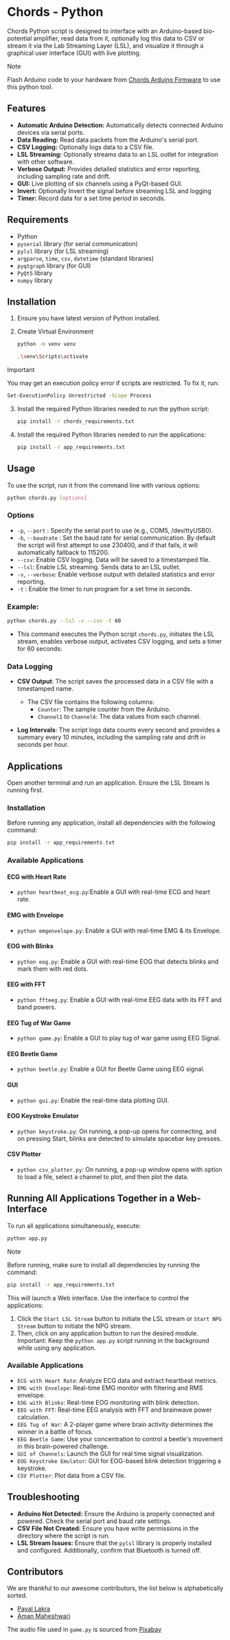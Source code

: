 # Chords - Python

Chords Python script is designed to interface with an Arduino-based bio-potential amplifier, read data from it, optionally log this data to CSV or stream it via the Lab Streaming Layer (LSL), and visualize it through a graphical user interface (GUI) with live plotting.

> [!NOTE]
> Flash Arduino code to your hardware from [Chords Arduino Firmware](https://github.com/upsidedownlabs/Chords-Arduino-Firmware) to use this python tool.

## Features

- **Automatic Arduino Detection:** Automatically detects connected Arduino devices via serial ports.
- **Data Reading:** Read data packets from the Arduino's serial port.
- **CSV Logging:** Optionally logs data to a CSV file.
- **LSL Streaming:** Optionally streams data to an LSL outlet for integration with other software.
- **Verbose Output:** Provides detailed statistics and error reporting, including sampling rate and drift.
- **GUI:** Live plotting of six channels using a PyQt-based GUI.
- **Invert:** Optionally Invert the signal before streaming LSL and logging
- **Timer:** Record data for a set time period in seconds.

## Requirements

-  Python
- `pyserial` library (for serial communication)
- `pylsl` library (for LSL streaming)
- `argparse`, `time`, `csv`, `datetime` (standard libraries)
- `pyqtgraph` library (for GUI)
- `PyQt5` library
- `numpy` library

## Installation

1. Ensure you have latest version of Python installed.
2. Create Virtual Environment
   ```bash
   python -m venv venv    
   ```

   ```bash
   .\venv\Scripts\activate  
   ```

> [!IMPORTANT]
> You may get an execution policy error if scripts are restricted. To fix it, run:

  ```bash
  Set-ExecutionPolicy Unrestricted -Scope Process
  ```

3. Install the required Python libraries needed to run the python script:
    ```bash
    pip install -r chords_requirements.txt
    ```

4. Install the required Python libraries needed to run the applications:
    ```bash
    pip install -r app_requirements.txt
    ```

## Usage

To use the script, run it from the command line with various options:
  ```bash
  python chords.py [options]
  ```
### Options

- `-p`, `--port` <port>: Specify the serial port to use (e.g., COM5, /dev/ttyUSB0).
- `-b`, `--baudrate` <baudrate>: Set the baud rate for serial communication. By default the script will first attempt to use 230400, and if that fails, it will automatically fallback to 115200.
- `--csv`: Enable CSV logging. Data will be saved to a timestamped file.
- `--lsl`: Enable LSL streaming. Sends data to an LSL outlet.
- `-v`, `--verbose`: Enable verbose output with detailed statistics and error reporting.
- `-t` : Enable the timer to run program for a set time in seconds.

### Example:
  ```bash
  python chords.py --lsl -v --csv -t 60
  ```
- This command executes the Python script `chords.py`, initiates the LSL stream, enables verbose output, activates CSV logging, and sets a timer for 60 seconds:  

### Data Logging

- **CSV Output**: The script saves the processed data in a CSV file with a timestamped name.
  - The CSV file contains the following columns:
    - `Counter`: The sample counter from the Arduino.
    - `Channel1` to `Channel6`: The data values from each channel.

- **Log Intervals**: The script logs data counts every second and provides a summary every 10 minutes, including the sampling rate and drift in seconds per hour.

## Applications  
Open another terminal and run an application. Ensure the LSL Stream is running first.

### Installation  
Before running any application, install all dependencies with the following command:

```bash
pip install -r app_requirements.txt
```

### Available Applications  

#### ECG with Heart Rate

- `python heartbeat_ecg.py`:Enable a GUI with real-time ECG and heart rate.

#### EMG with Envelope

- `python emgenvelope.py`: Enable a GUI with real-time EMG & its Envelope.

#### EOG with Blinks

- `python eog.py`: Enable a GUI with real-time EOG that detects blinks and mark them with red dots.

#### EEG with FFT

- `python ffteeg.py`: Enable a GUI with real-time EEG data with its FFT and band powers.

#### EEG Tug of War Game

- `python game.py`: Enable a GUI to play tug of war game using EEG Signal.

#### EEG Beetle Game

- `python beetle.py`: Enable a GUI for Beetle Game using EEG signal.

#### GUI  

- `python gui.py`: Enable the real-time data plotting GUI.

#### EOG Keystroke Emulator

- `python keystroke.py`: On running, a pop-up opens for connecting, and on pressing Start, blinks are detected to simulate spacebar key presses.

#### CSV Plotter

- `python csv_plotter.py`: On running, a pop-up window opens with option to load a file, select a channel to plot, and then plot the data.

## Running All Applications Together in a Web-Interface

To run all applications simultaneously, execute:

```bash
python app.py
```

> [!NOTE] 
> Before running, make sure to install all dependencies by running the command:
```bash
pip install -r app_requirements.txt
```

This will launch a Web interface. Use the interface to control the applications:

1. Click the `Start LSL Stream` button to initiate the LSL stream or `Start NPG Stream` button to initiate the NPG stream.
2. Then, click on any application button to run the desired module.
Important: Keep the `python app.py` script running in the background while using any application.

### Available Applications
- `ECG with Heart Rate`: Analyze ECG data and extract heartbeat metrics.
- `EMG with Envelope`: Real-time EMG monitor with filtering and RMS envelope.
- `EOG with Blinks`: Real-time EOG monitoring with blink detection.
- `EEG with FFT`: Real-time EEG analysis with FFT and brainwave power calculation.
- `EEG Tug of War`: A 2-player game where brain activity determines the winner in a battle of focus.  
- `EEG Beetle Game`: Use your concentration to control a beetle's movement in this brain-powered challenge.
- `GUI of Channels`: Launch the GUI for real time signal visualization.
- `EOG Keystroke Emulator`: GUI for EOG-based blink detection triggering a keystroke.
- `CSV Plotter`: Plot data from a CSV file.

## Troubleshooting

- **Arduino Not Detected:** Ensure the Arduino is properly connected and powered. Check the serial port and baud rate settings.
- **CSV File Not Created:** Ensure you have write permissions in the directory where the script is run.
- **LSL Stream Issues:** Ensure that the `pylsl` library is properly installed and configured. Additionally, confirm that Bluetooth is turned off.

## Contributors

We are thankful to our awesome contributors, the list below is alphabetically sorted.

- [Payal Lakra](https://github.com/payallakra)
- [Aman Maheshwari](https://github.com/Amanmahe)

The audio file used in `game.py` is sourced from [Pixabay](https://pixabay.com/sound-effects/brass-fanfare-with-timpani-and-windchimes-reverberated-146260/)